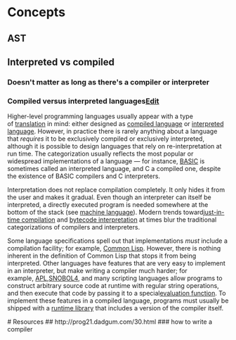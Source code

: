 # Concepts
## AST
## Interpreted vs compiled
### Doesn't matter as long as  there's a compiler or interpreter
<h3 class="in-block"><span class="mw-headline" id="Compiled_versus_interpreted_languages">Compiled versus interpreted languages</span><span><a href="https://en.m.wikipedia.org/wiki/Compilers#/editor/6" title="Edit section: Compiled versus interpreted languages" data-section="6" class="mw-ui-icon mw-ui-icon-element mw-ui-icon-edit-enabled edit-page icon-32px">Edit</a></span></h3><p>Higher-level programming languages usually appear with a type of&#xA0;<a href="https://en.m.wikipedia.org/wiki/Translator_(computing)" title="Translator (computing)">translation</a>&#xA0;in mind: either designed as&#xA0;<a href="https://en.m.wikipedia.org/wiki/Compiled_language" title="Compiled language">compiled language</a>&#xA0;or&#xA0;<a href="https://en.m.wikipedia.org/wiki/Interpreted_language" title="Interpreted language">interpreted language</a>. However, in practice there is rarely anything about a language that&#xA0;<i>requires</i>&#xA0;it to be exclusively compiled or exclusively interpreted, although it is possible to design languages that rely on re-interpretation at run time. The categorization usually reflects the most popular or widespread implementations of a language &#x2014; for instance,&#xA0;<a href="https://en.m.wikipedia.org/wiki/BASIC" title="BASIC">BASIC</a>&#xA0;is sometimes called an interpreted language, and C a compiled one, despite the existence of BASIC compilers and C interpreters.</p><p>Interpretation does not replace compilation completely. It only hides it from the user and makes it gradual. Even though an interpreter can itself be interpreted, a directly executed program is needed somewhere at the bottom of the stack (see&#xA0;<a href="https://en.m.wikipedia.org/wiki/Machine_language" title="Machine language" class="mw-redirect">machine language</a>). Modern trends toward<a href="https://en.m.wikipedia.org/wiki/Just-in-time_compilation" title="Just-in-time compilation">just-in-time compilation</a>&#xA0;and&#xA0;<a href="https://en.m.wikipedia.org/wiki/Bytecode" title="Bytecode">bytecode interpretation</a>&#xA0;at times blur the traditional categorizations of compilers and interpreters.</p><p>Some language specifications spell out that implementations&#xA0;<i>must</i>&#xA0;include a compilation facility; for example,&#xA0;<a href="https://en.m.wikipedia.org/wiki/Common_Lisp" title="Common Lisp">Common Lisp</a>. However, there is nothing inherent in the definition of Common Lisp that stops it from being interpreted. Other languages have features that are very easy to implement in an interpreter, but make writing a compiler much harder; for example,&#xA0;<a href="https://en.m.wikipedia.org/wiki/APL_(programming_language)" title="APL (programming language)">APL</a>,<a href="https://en.m.wikipedia.org/wiki/SNOBOL4" title="SNOBOL4" class="mw-redirect">SNOBOL4</a>, and many scripting languages allow programs to construct arbitrary source code at runtime with regular string operations, and then execute that code by passing it to a special<a href="https://en.m.wikipedia.org/wiki/Eval" title="Eval">evaluation function</a>. To implement these features in a compiled language, programs must usually be shipped with a&#xA0;<a href="https://en.m.wikipedia.org/wiki/Runtime_library" title="Runtime library">runtime library</a>&#xA0;that includes a version of the compiler itself.</p>
# Resources
## http://prog21.dadgum.com/30.html
### how to write a compiler
